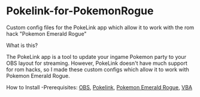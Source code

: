 # Pokelink-for-PokemonRogue
Custom config files for the PokeLink app which allow it to work with the rom hack "Pokemon Emerald Rogue"

What is this?

The PokeLink app is a tool to update your ingame Pokemon party to your OBS layout for streaming. However, PokeLink doesn't have much support for rom hacks, so I made these custom
configs which allow it to work with Pokemon Emerald Rogue.

How to Install
  -Prerequisites: [OBS](https://obsproject.com/), [Pokelink](https://assets.pokelink.xyz/dist/pokelink-0.6.1-win64.zip), [Pokemon Emerald Rogue](https://www.pokecommunity.com/showthread.php?t=479406), [VBA](https://github.com/TASEmulators/vba-rerecording/releases)
  
